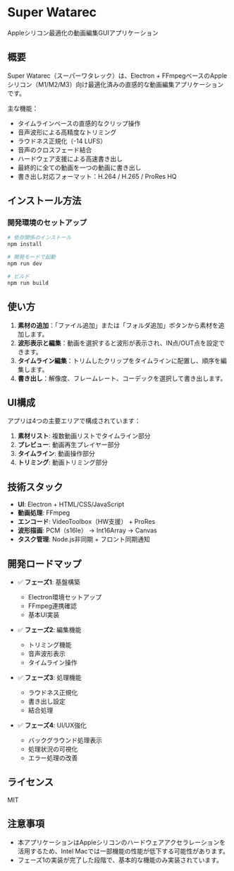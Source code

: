 # Super Watarec

Appleシリコン最適化の動画編集GUIアプリケーション

## 概要

Super Watarec（スーパーワタレック）は、Electron + FFmpegベースのAppleシリコン（M1/M2/M3）向け最適化済みの直感的な動画編集アプリケーションです。

主な機能：
- タイムラインベースの直感的なクリップ操作
- 音声波形による高精度なトリミング
- ラウドネス正規化（-14 LUFS）
- 音声のクロスフェード結合
- ハードウェア支援による高速書き出し
- 最終的に全ての動画を一つの動画に書き出し
- 書き出し対応フォーマット：H.264 / H.265 / ProRes HQ

## インストール方法

### 開発環境のセットアップ

```bash
# 依存関係のインストール
npm install

# 開発モードで起動
npm run dev

# ビルド
npm run build
```

## 使い方

1. **素材の追加**：「ファイル追加」または「フォルダ追加」ボタンから素材を追加します。
2. **波形表示と編集**：動画を選択すると波形が表示され、IN点/OUT点を設定できます。
3. **タイムライン編集**：トリムしたクリップをタイムラインに配置し、順序を編集します。
4. **書き出し**：解像度、フレームレート、コーデックを選択して書き出します。

## UI構成

アプリは4つの主要エリアで構成されています：
1. **素材リスト**: 複数動画リストでタイムライン部分
2. **プレビュー**: 動画再生プレイヤー部分
3. **タイムライン**: 動画操作部分
4. **トリミング**: 動画トリミング部分

## 技術スタック

- **UI**: Electron + HTML/CSS/JavaScript
- **動画処理**: FFmpeg
- **エンコード**: VideoToolbox（HW支援） + ProRes
- **波形描画**: PCM（s16le） → Int16Array → Canvas
- **タスク管理**: Node.js非同期 + フロント同期通知

## 開発ロードマップ

- ✅ **フェーズ1**: 基盤構築
  - Electron環境セットアップ
  - FFmpeg連携確認
  - 基本UI実装

- ✅ **フェーズ2**: 編集機能
  - トリミング機能
  - 音声波形表示
  - タイムライン操作

- ✅ **フェーズ3**: 処理機能
  - ラウドネス正規化
  - 書き出し設定
  - 結合処理

- ✅ **フェーズ4**: UI/UX強化
  - バックグラウンド処理表示
  - 処理状況の可視化
  - エラー処理の改善

## ライセンス

MIT

## 注意事項

- 本アプリケーションはAppleシリコンのハードウェアアクセラレーションを活用するため、Intel Macでは一部機能の性能が低下する可能性があります。
- フェーズ1の実装が完了した段階で、基本的な機能のみ実装されています。 
